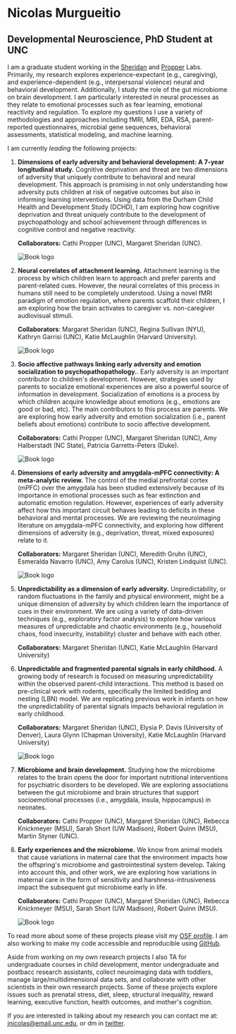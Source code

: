 #  **Nicolas Murgueitio**

##  **Developmental Neuroscience, PhD Student at UNC**

I am a graduate student working in the [Sheridan](https://circlelab.unc.edu/) and [Propper](https://beelab.web.unc.edu/) Labs. Primarily, my research explores experience-expectant (e.g., caregiving), and experience-dependent (e.g., interpersonal violence) neural and behavioral development. Additionally, I  study the role of the gut microbiome on brain development. I am particularly interested in neural processes as they relate to emotional processes such as fear learning, emotional reactivity and regulation. To explore my questions I use a variety of methodologies and approaches including fMRI, MRI, EDA, RSA, parent-reported questionnaires, microbial gene sequences, behavioral assessments, statistical modeling, and machine learning. 
    
I am currently *leading* the following projects:

1. **Dimensions of early adversity and behavioral development: A 7-year longitudinal study.** Cognitive deprivation and threat are two dimensions of adversity that uniquely contribute to behavioral and neural development. This approach is promising in not only understanding how adversity puts children at risk of negative outcomes but also in informing learning interventions. Using data from the Durham Child Health and Development Study (DCHD), I am exploring how cognitive deprivation and threat uniquely contribute to the development of psychopathology and school achievement through differences in cognitive control and negative reactivity. 

    **Collaborators:** Cathi Propper (UNC), Margaret Sheridan (UNC). 
    
    ![Book logo](/model.jpg)


2. **Neural correlates of attachment learning.** Attachment learning is the process by which children learn to approach and prefer parents and parent-related cues. However, the neural correlates of this process in humans still need to be completely understood. Using a novel fMRI paradigm of emotion regulation, where parents scaffold their children, I am exploring how the brain activates to caregiver vs. non-caregiver audiovisual stimuli.  

    **Collaborators**: Margaret Sheridan (UNC), Regina Sullivan (NYU), Kathryn Garrisi (UNC), Katie McLaughlin (Harvard University).
    
    ![Book logo](/scafff.jpg)

3. **Socio affective pathways linking early adversity and emotion socialization to psychopathopathology.**. Early adversity is an important contributor to children's development. However, strategies used by parents to socialize emotional experiences are also a powerful source of information in development. Socialization of emotions is a process by which children acquire knowledge about emotions (e.g., emotions are good or bad, etc). The main contributors to this process are parents. We are exploring how early adversity and emotion socialization (i.e., parent beliefs about emotions) contribute to socio affective development. 

    **Collaborators:** Cathi Propper (UNC), Margaret Sheridan (UNC), Amy Halberstadt (NC State), Patricia Garretts-Peters (Duke).
    
    ![Book logo](/emo.jpg)

4. **Dimensions of early adversity and amygdala-mPFC connectivity: A meta-analytic review.** The control of the medial prefrontal cortex (mPFC) over the amygdala has been studied extensively because of its importance in emotional processes such as fear extinction and automatic emotion regulation. However, experiences of early adversity  affect how this important circuit behaves leading to deficits in these behavioral and mental processes. We are reviewing the neuroimaging literature on amygdala-mPFC connectivity, and exploring how different dimensions of adversity (e.g., deprivation, threat, mixed exposures) relate to it. 

    **Collaborators:** Margaret Sheridan (UNC), Meredith Gruhn (UNC), Esmeralda Navarro (UNC), Amy Carolus (UNC), Kristen Lindquist (UNC).
    
    ![Book logo](/con.png)

5. **Unpredictability as a dimension of early adversity.** Unpredictability, or random fluctuations in the family and physical environment, might be a unique dimension of adversity by which children learn the importance of cues in their environment. We are using a variety of data-driven techniques (e.g., exploratory factor analysis) to explore how various measures of unpredictable and chaotic environments (e.g., household chaos, food insecurity, instability) cluster and behave with each other. 

    **Collaborators:** Margaret Sheridan (UNC), Katie McLaughlin (Harvard University)

6. **Unpredictable and fragmented parental signals in early childhood.** A growing body of research is focused on measuring unpredictability within the observed parent-child interactions. This method is based on pre-clinical work with rodents, specifically the limited bedding and nesting (LBN) model. We are replicating previous work in infants on how the unpredictability of parental signals impacts behavioral regulation in early childhood.

   **Collaborators:** Margaret Sheridan (UNC), Elysia P. Davis (University of Denver), Laura Glynn (Chapman University), Katie McLaughlin             (Harvard University)
    
    ![Book logo](/unp.jpg)


8. **Microbiome and brain development.** Studying how the microbiome relates to the brain opens the door for important nutritional interventions for psychiatric disorders to be developed. We are exploring associations between the gut microbiome and brain structures that support socioemotional processes (i.e., amygdala, insula, hippocampus) in neonates. 

    **Collaborators:** Cathi Propper (UNC), Margaret Sheridan (UNC), Rebecca Knickmeyer (MSU), Sarah Short (UW Madison), Robert Quinn (MSU), Martin Styner (UNC). 

9. **Early experiences and the microbiome.** We know from animal models that cause variations in maternal care that the environment impacts how the offspring's microbiome and gastrointestinal system develop. Taking into account this, and other work, we are exploring how variations in maternal care in the form of sensitivity and harshness-intrusiveness impact the subsequent gut microbiome early in life. 

    **Collaborators:** Cathi Propper (UNC), Margaret Sheridan (UNC), Rebecca Knickmeyer (MSU), Sarah Short (UW Madison), Robert Quinn (MSU). 
   
    ![Book logo](/gut.jpg)

To read more about some of these projects please visit my [OSF profile](https://osf.io/profile/?view_only=02023f70035a49e6b56eb969a50ae3ea). I am also working to make my code accessible and reproducible using [GitHub](https://github.com/nicolasmurgueitio). 

Aside from working on my own research projects I also TA for undergraduate courses in child development, mentor undergraduate and postbacc research assistants, collect neuroimaging data with toddlers, manage large/multidimensional data sets, and collaborate with other scientists in their own research projects. Some of these projects explore issues such as prenatal stress, diet, sleep, structural inequality, reward learning, executive function, health outcomes, and mother's cognition. 

If you are interested in talking about my research you can contact me at: [jnicolas@email.unc.edu](mailto:jnicolas@email.unc.edu), or dm in [twitter](https://twitter.com/jnmurgueitio). 
